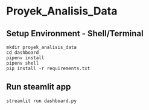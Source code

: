 # Proyek_Analisis_Data

## Setup Environment - Shell/Terminal
```
mkdir proyek_analisis_data
cd dashboard
pipenv install
pipenv shell
pip install -r requirements.txt
```

## Run steamlit app
```
streamlit run dashboard.py
```
